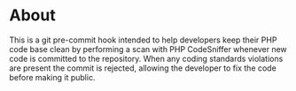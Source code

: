 # About

This is a git pre-commit hook intended to help developers keep their PHP code base clean by performing a scan with PHP CodeSniffer whenever new code is committed to the repository. When any coding standards violations are present the commit is rejected, allowing the developer to fix the code before making it public.
